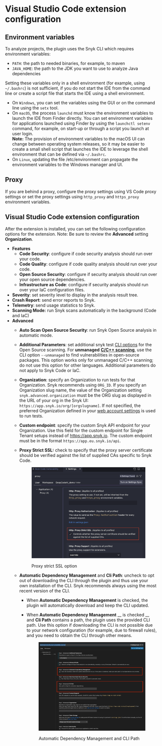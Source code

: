 # Visual Studio Code extension configuration

## Environment variables

To analyze projects, the plugin uses the Snyk CLI which requires environment variables:

* `PATH`: the path to needed binaries, for example, to maven
* `JAVA_HOME`: the path to the JDK you want to use to analyze Java dependencies

Setting these variables only in a shell environment (for example, using `~/.bashrc`) is not sufficient, if you do not start the IDE from the command line or create a script file that starts the IDE using a shell environment.

* On `Windows`, you can set the variables using the GUI or on the command line using the `setx` tool.
* On `macOS`, the process `launchd` must know the environment variables to launch the IDE from Finder directly. You can set environment variables for applications launched using Finder by using the `launchctl setenv` command, for example, on start-up or through a script you launch at user login.\
  **Note:** The provision of environment variables to the macOS UI can change between operating system releases, so it may be easier to create a small shell script that launches the IDE to leverage the shell environment that can be defined via `~/.bashrc`.
* On `Linux`, updating the file /etc/environment can propagate the environment variables to the Windows manager and UI.

## Proxy

If you are behind a proxy, configure the proxy settings using VS Code proxy settings or set the proxy settings using `http_proxy` and `https_proxy` environment variables.

## Visual Studio Code extension configuration

After the extension is installed, you can set the following configuration options for the extension. Note: Be sure to review the **Advanced** setting **Organization**.&#x20;

* **Features**
  * **Code Security**: configure if code security analysis should run over your code.
  * **Code Quality**: configure if code quality analysis should run over your code.
  * **Open Source Security**: configure if security analysis should run over your open source dependencies.
  * **Infrastructure as Code**: configure if security analysis should run over your IaC configuration files.
* **Severity**: set severity level to display in the analysis result tree.
* **Crash Report**: send error reports to Snyk.
* **Telemetry**: send usage statistics to Snyk.
* **Scanning Mode:** run Snyk scans automatically in the background (Code and IaC)
* **Advanced**
  * **Auto Scan Open Source Security**: run Snyk Open Source analysis in automatic mode.
  * **Additional Parameters**: set additional snyk test [CLI options](https://docs.snyk.io/snyk-cli/cli-reference#options-for-multiple-commands) for the Open Source scanning. For **unmanaged** [**C/C++ scanning**](broken-reference), use the CLI option `--unmanaged` to find vulnerabilities in open-source packages. This option works only for unmanaged C/C++ scanning; do not use this option for other languages. Additional parameters do not apply to Snyk Code or IaC.
  * **Organization**: specify an Organization to run tests for that Organization. Snyk recommends using `ORG_ID`. If you specify an Organization slug name, the value of the Organization setting `snyk.advanced.organization` must be the ORG slug as displayed in the URL of your org in the Snyk UI: `https://app.snyk.io/org/[orgslugname]`. If not specified, the preferred Organization defined in your [web account settings](https://app.snyk.io/account) is used to run tests.
  * **Custom endpoint**: specify the custom Snyk API endpoint for your Organization. Use this field for the custom endpoint for Single Tenant setups instead of https://app.snyk.io. The custom endpoint must be in the format `https://app.eu.snyk.io/api`.
  *   **Proxy Strict SSL:** check to specify that the proxy server certificate should be verified against the list of supplied CAs specific to Snyk Code.\
      &#x20;&#x20;

      <figure><img src="../../../.gitbook/assets/image (1) (2) (1).png" alt="roxy strict SSL option"><figcaption><p>Proxy strict SSL option</p></figcaption></figure>
  * **Automatic Dependency Management** and **Cli Path**: uncheck to opt out of downloading the CLI through the plugin and thus use your own installation of the CLI. Snyk recommends always using the most recent version of the CLI.
    * When **Automatic Dependency Management** is checked, the plugin will automatically download and keep the CLI updated.
    *   When **Automatic Dependency Management** \_\_ is checked \_\_ and **Cli Path** contains a path, the plugin uses the provided CLI path. Use this option if downloading the CLI is not possible due to your network configuration (for example, due to firewall rules), and you need to obtain the CLI through other means.

        <figure><img src="../../../.gitbook/assets/Screenshot 2022-08-23 at 14.08.05 (1).png" alt="Automatic Dependency Management and CLI Path"><figcaption><p>Automatic Dependency Management and CLI Path</p></figcaption></figure>

